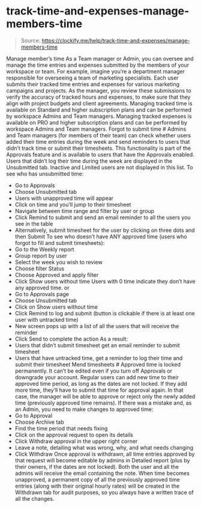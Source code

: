 # track-time-and-expenses-manage-members-time

> Source: https://clockify.me/help/track-time-and-expenses/manage-members-time

Manage member’s time
As a Team manager or Admin, you can oversee and manage the time entries and expenses submitted by the members of your workspace or team.
For example, imagine you’re a department manager responsible for overseeing a team of marketing specialists. Each user submits their tracked time entries and expenses for various marketing campaigns and projects. As the manager, you review these submissions to verify the accuracy of tracked hours and expenses, to make sure that they align with project budgets and client agreements.
Managing tracked time is available on Standard and higher subscription plans and can be performed by workspace Admins and Team managers.
Managing tracked expenses is available on PRO and higher subscription plans and can be performed by workspace Admins and Team managers.
Forgot to submit time #
Admins and Team managers (for members of their team) can check whether users added their time entries during the week and send reminders to users that didn’t track time or submit their timesheets.
This functionality is part of the Approvals feature and is available to users that have the Approvals enabled.
Users that didn’t log their time during the week are displayed in the Unsubmitted tab.
Inactive and Limited users are not displayed in this list.
To see who has unsubmitted time:
- Go to Approvals
- Choose Unsubmitted tab
- Users with unapproved time will appear
- Click on time and you’ll jump to their timesheet
- Navigate between time range and filter by user or group
- Click Remind to submit and send an email reminder to all the users you see in the table
- Alternatively, submit timesheet for the user by clicking on three dots and then Submit
To see who doesn’t have ANY approved time (users who forgot to fill and submit timesheets):
- Go to the Weekly report
- Group report by user
- Select the week you wish to review
- Choose filter Status
- Choose Approved and apply filter
- Click Show users without time
Users with 0 time indicate they don’t have any approved time.
or
- Go to Approvals page
- Choose Unsubmitted tab
- Click on Show users without time
- Click Remind to log and submit (button is clickable if there is at least one user with untracked time)
- New screen pops up with a list of all the users that will receive the reminder
- Click Send to complete the action
As a result:
- Users that didn’t submit timesheet get an email reminder to submit timesheet
- Users that have untracked time, get a reminder to log their time and submit their timesheet
Mend timesheets #
Approved time is locked permanently. It can’t be edited even if you turn off Approvals or downgrade your account.
Regular users can add new time to their approved time period, as long as the dates are not locked. If they add more time, they’ll have to submit that time for approval again. In that case, the manager will be able to approve or reject only the newly added time (previously approved time remains).
If there was a mistake and, as an Admin, you need to make changes to approved time:
- Go to Approval
- Choose Archive tab
- Find the time period that needs fixing
- Click on the approval request to open its details
- Click Withdraw approval in the upper right corner
- Leave a note, detailing what was wrong, why, and what needs changing
- Click Withdraw
Once approval is withdrawn, all time entries approved by that request will become editable by admins in Detailed report (plus by their owners, if the dates are not locked). Both the user and all the admins will receive the email containing the note.
When time becomes unapproved, a permanent copy of all the previously approved time entries (along with their original hourly rates) will be created in the Withdrawn tab for audit purposes, so you always have a written trace of all the changes.